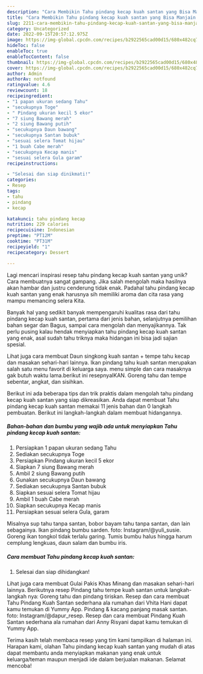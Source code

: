 ```yaml
---
description: "Cara Membikin Tahu pindang kecap kuah santan yang Bisa Manjain Lidah"
title: "Cara Membikin Tahu pindang kecap kuah santan yang Bisa Manjain Lidah"
slug: 2211-cara-membikin-tahu-pindang-kecap-kuah-santan-yang-bisa-manjain-lidah
category: Uncategorized
date: 2022-09-15T20:57:12.975Z
image: https://img-global.cpcdn.com/recipes/b2922565cad00d15/680x482cq70/tahu-pindang-kecap-kuah-santan-foto-resep-utama.jpg
hideToc: false
enableToc: true
enableTocContent: false
thumbnail: https://img-global.cpcdn.com/recipes/b2922565cad00d15/680x482cq70/tahu-pindang-kecap-kuah-santan-foto-resep-utama.jpg
cover: https://img-global.cpcdn.com/recipes/b2922565cad00d15/680x482cq70/tahu-pindang-kecap-kuah-santan-foto-resep-utama.jpg
author: Admin
authorAv: notfound
ratingvalue: 4.6
reviewcount: 18
recipeingredient:
- "1 papan ukuran sedang Tahu"
- "secukupnya Toge"
- " Pindang ukuran kecil 5 ekor"
- "7 siung Bawang merah"
- "2 siung Bawang putih"
- "secukupnya Daun bawang"
- "secukupnya Santan bubuk"
- "sesuai selera Tomat hijau"
- "1 buah Cabe merah"
- "secukupnya Kecap manis"
- "sesuai selera Gula garam"
recipeinstructions:

- "Selesai dan siap dinikmati!"
categories:
- Resep
tags:
- tahu
- pindang
- kecap

katakunci: tahu pindang kecap 
nutrition: 229 calories
recipecuisine: Indonesian
preptime: "PT12M"
cooktime: "PT31M"
recipeyield: "1"
recipecategory: Dessert

---
```





Lagi mencari inspirasi resep tahu pindang kecap kuah santan yang unik? Cara membuatnya sangat gampang. Jika salah mengolah maka hasilnya akan hambar dan justru cenderung tidak enak. Padahal tahu pindang kecap kuah santan yang enak harusnya sih memiliki aroma dan cita rasa yang mampu memancing selera Kita.





Banyak hal yang sedikit banyak mempengaruhi kualitas rasa dari tahu pindang kecap kuah santan, pertama dari jenis bahan, selanjutnya pemilihan bahan segar dan Bagus, sampai cara mengolah dan menyajikannya. Tak perlu pusing kalau hendak menyiapkan tahu pindang kecap kuah santan yang enak,      asal sudah tahu triknya maka hidangan ini bisa jadi sajian spesial.














Lihat juga cara membuat Daun singkong kuah santan + tempe tahu kecap dan masakan sehari-hari lainnya. Ikan pindang tahu kuah santan merupakan salah satu menu favorit di keluarga saya. menu simple dan cara masaknya gak butuh waktu lama.berikut ini resepnyaIKAN. Goreng tahu dan tempe sebentar, angkat, dan sisihkan.






Berikut ini ada beberapa tips dan trik praktis dalam mengolah tahu pindang kecap kuah santan yang siap dikreasikan. Anda dapat membuat Tahu pindang kecap kuah santan memakai 11 jenis bahan dan 0 langkah pembuatan. Berikut ini langkah-langkah dalam membuat hidangannya.

<!--inarticleads1-->

##### Bahan-bahan dan bumbu yang wajib ada untuk menyiapkan Tahu pindang kecap kuah santan:

1. Persiapkan 1 papan ukuran sedang Tahu
1. Sediakan secukupnya Toge
1. Persiapkan  Pindang ukuran kecil 5 ekor
1. Siapkan 7 siung Bawang merah
1. Ambil 2 siung Bawang putih
1. Gunakan secukupnya Daun bawang
1. Sediakan secukupnya Santan bubuk
1. Siapkan sesuai selera Tomat hijau
1. Ambil 1 buah Cabe merah
1. Siapkan secukupnya Kecap manis
1. Persiapkan sesuai selera Gula, garam


Misalnya sup tahu tanpa santan, bobor bayam tahu tanpa santan, dan lain sebagainya. Ikan pindang bumbu sarden. foto: Instagram/@yuli_susie. Goreng ikan tongkol tidak terlalu garing. Tumis bumbu halus hingga harum cemplung lengkuas, daun salam dan bumbu iris. 

<!--inarticleads2-->

##### Cara membuat Tahu pindang kecap kuah santan:


1. Selesai dan siap dihidangkan!

Lihat juga cara membuat Gulai Pakis Khas Minang dan masakan sehari-hari lainnya. Berikutnya resep Pindang tahu tempe kuah santan untuk langkah-langkah nya: Goreng tahu dan pindang tiriskan. Resep dan cara membuat Tahu Pindang Kuah Santan sederhana ala rumahan dari Vhita Hani dapat kamu temukan di Yummy App. Pindang &amp; kacang panjang masak santan. foto: Instagram/@dapur_resep. Resep dan cara membuat Pindang Kuah Santan sederhana ala rumahan dari Anny Risyani dapat kamu temukan di Yummy App. 

Terima kasih telah membaca resep yang tim kami tampilkan di halaman ini. Harapan kami, olahan Tahu pindang kecap kuah santan yang mudah di atas dapat membantu anda menyiapkan makanan yang enak untuk keluarga/teman maupun menjadi ide dalam berjualan makanan. Selamat mencoba!
